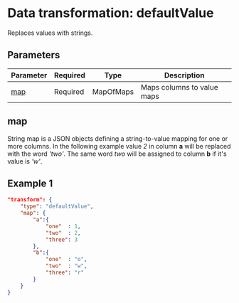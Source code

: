# Data transformation: **defaultValue**

Replaces values with strings.

## Parameters

|Parameter|Required|Type|Description|
|-|-|-|-|
|[map](#map)|Required|MapOfMaps|Maps columns to value maps|

## map

String map is a JSON objects defining a string-to-value mapping for one or more columns. In the following example value *2* in column **a** will be replaced with the word *'two'*. The same word *two* will be assigned to column **b** if it's value is *'w'*.

## Example 1

```json
"transform": {
    "type": "defaultValue",
    "map": {
        "a":{
            "one"  : 1,
            "two"  : 2,
            "three": 3
        },
        "b":{
            "one"  : "o",
            "two"  : "w",
            "three": "r"
        }
    }
}
```
